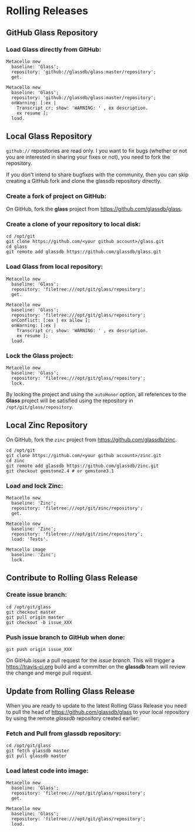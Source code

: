 # Rolling Releases

## GitHub Glass Repository

### Load Glass directly from GitHub:

```Smalltalk
Metacello new
  baseline: 'Glass';
  repository: 'github://glassdb/glass:master/repository';
  get.

Metacello new
  baseline: 'Glass';
  repository: 'github://glassdb/glass:master/repository';
  onWarning: [:ex | 
    Transcript cr; show: 'WARNING: ' , ex description.
    ex resume ];
  load.
```

## Local Glass Repository

`github://` repositories are read only. I you want to fix bugs (whether
or not you are interested in sharing your fixes or not), you need to
fork the repository. 

If you don't intend to share bugfixes
with the community, then you can skip creating a GitHub fork and clone
the glassdb repository directly.

### Create a fork of project on GitHub:

On GitHub, fork the **glass** project from
https://github.com/glassdb/glass. 

### Create a clone of your repository to local disk:

```Shell
cd /opt/git
git clone https://github.com/<your github account>/glass.git
cd glass
git remote add glassdb https://github.com/glassdb/glass.git
```

### Load Glass from local repository:

```Smalltalk
Metacello new
  baseline: 'Glass';
  repository: 'filetree:///opt/git/glass/repository';
  get.

Metacello new
  baseline: 'Glass';
  repository: 'filetree:///opt/git/glass/repository';
  onConflict: [:ex | ex allow ];
  onWarning: [:ex | 
    Transcript cr; show: 'WARNING: ' , ex description.
    ex resume ];
  load.
```

### Lock the Glass project:

```Smalltalk
Metacello new
  baseline: 'Glass';
  repository: 'filetree:///opt/git/glass/repository';
  lock.
```

By locking the project and using the `autoHonor` option, all references
to the **Glass** project will be satisfied using the repository in `/opt/git/glass/repository`.

## Local Zinc Repository

On GitHub, fork the `zinc` project from https://github.com/glassdb/zinc.

```Shell
cd /opt/git
git clone https://github.com/<your github account>/zinc.git
cd zinc
git remote add glassdb https://github.com/glassdb/zinc.git
git checkout gemstone2.4 # or gemstone3.1
```

### Load and lock Zinc:

```Smalltalk
Metacello new
  baseline: 'Zinc';
  repository: 'filetree:///opt/git/zinc/repository';
  get.

Metacello new
  baseline: 'Zinc';
  repository: 'filetree:///opt/git/zinc/repository';
  load: 'Tests'.

Metacello image
  baseline: 'Zinc';
  lock.
```

## Contribute to Rolling Glass Release

### Create issue branch:

```Shell
cd /opt/git/glass
git checkout master
git pull origin master
git checkout -b issue_XXX
```

### Push issue branch to GitHub when done:

```Shell
git push origin issue_XXX
```

On GitHub issue a 
pull request for the *issue branch*. 
This will trigger a https://travis-ci.org build and a committer on the **glassdb** 
team will review the change and merge pull request.

## Update from Rolling Glass Release

When you are ready to update to the latest Rolling Glass Release you
need to pull the head of https://github.com/glassdb/glass to your
local repository by using the remote *glassdb* repository created
earlier:

### Fetch and Pull from glassdb repository:

```Shell
cd /opt/git/glass
git fetch glassdb master
git pull glassdb master
```

### Load latest code into image:

```Smalltalk
Metacello new
  baseline: 'Glass';
  repository: 'filetree:///opt/git/glass/repository';
  get.

Metacello new
  baseline: 'Glass';
  repository: 'filetree:///opt/git/glass/repository';
  load.
```


